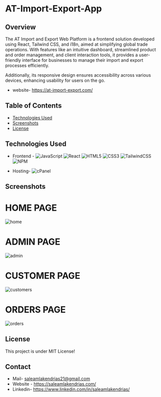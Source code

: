 # AT-Import-Export-App

## Overview
The AT Import and Export Web Platform is a frontend solution developed using React, Tailwind CSS, and i18n, aimed at simplifying global trade operations. With features like an intuitive dashboard, streamlined product and order management, and client interaction tools, it provides a user-friendly interface for businesses to manage their import and export processes efficiently.

Additionally, its responsive design ensures accessibility across various devices, enhancing usability for users on the go.
- website- https://at-import-export.com/

## Table of Contents
- [Technologies Used](#technologies-used)
- [Screenshots](#screenshots)
- [License](#license)

## Technologies Used

- Frontend - ![JavaScript](https://img.shields.io/badge/javascript-%23323330.svg?style=for-the-badge&logo=javascript&logoColor=%23F7DF1E)  ![React](https://img.shields.io/badge/react-%2320232a.svg?style=for-the-badge&logo=react&logoColor=%2361DAFB)  ![HTML5](https://img.shields.io/badge/html5-%23E34F26.svg?style=for-the-badge&logo=html5&logoColor=white) ![CSS3](https://img.shields.io/badge/css3-%231572B6.svg?style=for-the-badge&logo=css3&logoColor=white) ![TailwindCSS](https://img.shields.io/badge/tailwindcss-%2338B2AC.svg?style=for-the-badge&logo=tailwind-css&logoColor=white) ![NPM](https://img.shields.io/badge/NPM-%23CB3837.svg?style=for-the-badge&logo=npm&logoColor=white) 

- Hosting- ![cPanel](https://cdn.freebiesupply.com/logos/thumbs/2x/cpanel-logo.png) 
  

## Screenshots

# HOME PAGE
![home](https://github.com/Saleamlak21/Abegarageexpress-README/assets/140779141/e35627ae-1546-4078-a67a-3996b20752e7)

# ADMIN PAGE
![admin](https://github.com/Saleamlak21/Abegarageexpress-README/assets/140779141/52cf7fe3-b3a1-4abb-b463-5d8997057a98)

# CUSTOMER PAGE
![customers](https://github.com/Saleamlak21/Abegarageexpress-README/assets/140779141/66c87dc5-cef9-4200-a15e-31af8235a45c)

# ORDERS PAGE
![orders](https://github.com/Saleamlak21/Abegarageexpress-README/assets/140779141/86385678-f8db-4468-895d-242029fa7af7)


## License
This project is under  MIT License!


## Contact
- Mail- saleamlakendrias21@gmail.com
- Website - https://saleamlakendrias.com/
- Linkedin- https://www.linkedin.com/in/saleamlakendrias/

